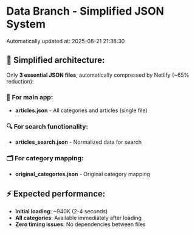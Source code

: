 # Data Branch - Simplified JSON System
Automatically updated at: 2025-08-21 21:38:30

## 🎯 Simplified architecture:
Only **3 essential JSON files**, automatically compressed by Netlify (~65% reduction):

### 📱 For main app:
- **articles.json** - All categories and articles (single file)

### 🔍 For search functionality:
- **articles_search.json** - Normalized data for search

### 🗂️ For category mapping:
- **original_categories.json** - Original category mapping

## ⚡ Expected performance:
- **Initial loading**: ~940K (2-4 seconds)
- **All categories**: Available immediately after loading
- **Zero timing issues**: No dependencies between files
